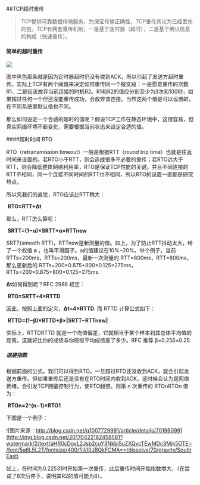 ##TCP超时重传

> TCP提供可靠数据传输服务，为保证传输正确性，TCP重传其认为已经丢失的包。TCP有两套重传机制，一是基于定时器（超时），二是基于确认信息的构成（快速重传）。

#### 简单的超时重传

![](http://image.littlechao.top/20180315023638000003.jpg)

图中黑色那条就是因为定时器超时仍没有收到ACK，所以引起了发送方超时重传。实际上TCP有两个阈值来决定如何重传同一个报文段：一是愿意重传的次数R1、二是应该放弃当前连接的时机R2。R1和R2的值应分别至少为3次和100秒，如果超过任何一个但还没能重传成功，会放弃该连接。当然这两个值是可以设置的，在不同系统里默认值也不同。

那么如何设定一个合适的超时的值呢？假设TCP工作在静态环境中，这很容易，但真实网络环境不断变化，需要根据当前状态来设定合适的值。

####超时时间 RTO

RTO（retransmission timeout）一般是根据RTT（round trip time）也就是往返时间来设置的。若RTO小于RTT，则会造成很多不必要的重传；若RTO远大于RTT，则会降低整体网络利用率，RTO是保证TCP性能的关键。并且不同连接的RTT不相同，同一个连接不同时间的RTT也不相同，所以RTO的设置一直都是研究热点。

所以凭我们的直觉，RTO应该比RTT稍大：

​									**RTO=RTT+Δt**

那么，RTT怎么算呢：

​							**SRTT=(1−α)×SRTT+α×RTTnew**

SRTT(smooth RTT)，RTTnew是新测量的值。如上，为了防止RTT抖动太大，给了一个权值 **a** ，也叫平滑因子。a的值建议在10%~20%。举个例子，当前 RTTs=200ms，RTTs=200ms，最新一次测量的 RTT=800ms，RTT=800ms，那么更新后的 RTTs=200×0.875+800×0.125=275ms，RTTs=200×0.875+800×0.125=275ms.



**Δt**如何得到呢？RFC 2988 规定：

​								**RTO=SRTT+4×RTTD**

因此，按照上面的定义，**Δt=4×RTTD**. 而 RTTD 计算公式如下：

​							**RTTD=(1−β)×RTTD+β×|SRTT−RTTnew|**

实际上，RTTDRTTD 就是一个均值偏差，它就相当于某个样本到其总体平均值的距离。这就好比你的成绩与你班级平均成绩差了多少。RFC 推荐 β=0.25β=0.25.

##### 退避指数

根据前面的公式，我们可以得到RTO。一旦超过RTO还没收到ACK，就会引起发送方重传。但如果重传后还是没有在RTO时间内收到ACK，这时候会认为是网络拥堵，会引发TCP拥塞控制行为，使RTO翻倍。则第 n 次重传的 RTOnRTOn 值为：

​								**RTOn=2^(n−1)×RTO1**

下图是一个例子：

![图片来源：http://blog.csdn.net/q1007729991/article/details/70196099](http://img.blog.csdn.net/20170422182458581?watermark/2/text/aHR0cDovL2Jsb2cuY3Nkbi5uZXQvcTEwMDc3Mjk5OTE=/font/5a6L5L2T/fontsize/400/fill/I0JBQkFCMA==/dissolve/70/gravity/SouthEast)

如上，在时间为0.22531时开始第一次重传，此后重传时间开始指数增大，（在尝试了8次后停下，说明其R2的值可能为8）。

